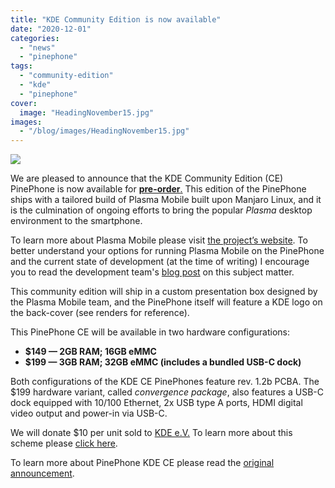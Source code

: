 ```yaml
---
title: "KDE Community Edition is now available"
date: "2020-12-01"
categories: 
  - "news"
  - "pinephone"
tags: 
  - "community-edition"
  - "kde"
  - "pinephone"
cover: 
  image: "HeadingNovember15.jpg"
images:
  - "/blog/images/HeadingNovember15.jpg"
---
```


![](/blog/images/HeadingNovember15.jpg)

We are pleased to announce that the KDE Community Edition (CE) PinePhone is now available for [**pre-order**.](https://pine64.com/product-category/smartphones/) This edition of the PinePhone ships with a tailored build of Plasma Mobile built upon Manjaro Linux, and it is the culmination of ongoing efforts to bring the popular _Plasma_ desktop environment to the smartphone. 

To learn more about Plasma Mobile please visit [the project’s website](https://www.plasma-mobile.org/). To better understand your options for running Plasma Mobile on the PinePhone and the current state of development (at the time of writing) I encourage you to read the development team's [blog post](https://www.plasma-mobile.org/2020/12/01/pinephone-kde-community-edition.html) on this subject matter.  

This community edition will ship in a custom presentation box designed by the Plasma Mobile team, and the PinePhone itself will feature a KDE logo on the back-cover (see renders for reference).

This PinePhone CE will be available in two hardware configurations:

- **$149 — 2GB RAM; 16GB eMMC**
- **$199 — 3GB RAM; 32GB eMMC (includes a bundled USB-C dock)**

Both configurations of the KDE CE PinePhones feature rev. 1.2b PCBA. The $199 hardware variant, called _convergence package_, also features a USB-C dock equipped with 10/100 Ethernet, 2x USB type A ports, HDMI digital video output and power-in via USB-C.

We will donate $10 per unit sold to [KDE e.V.](https://ev.kde.org/) To learn more about this scheme please [click here](https://www.pine64.org/2019/08/19/its-time-to-start-giving-back/).

To learn more about PinePhone KDE CE please read the [original announcement](https://www.pine64.org/2020/11/15/november-update-kde-pinephone-ce-and-a-peek-into-the-future/).
